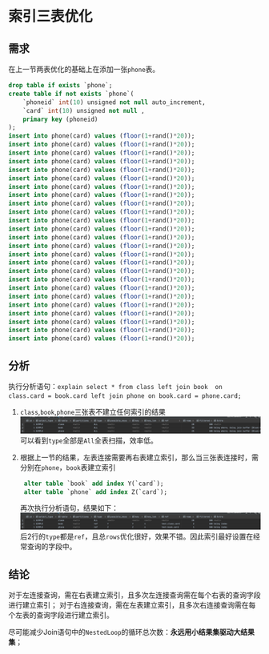 # 索引三表优化

## 需求

在上一节两表优化的基础上在添加一张`phone`表。

```sql
drop table if exists `phone`;
create table if not exists `phone`(
    `phoneid` int(10) unsigned not null auto_increment,
    `card` int(10) unsigned not null ,
    primary key (phoneid)
);
insert into phone(card) values (floor(1+rand()*20));
insert into phone(card) values (floor(1+rand()*20));
insert into phone(card) values (floor(1+rand()*20));
insert into phone(card) values (floor(1+rand()*20));
insert into phone(card) values (floor(1+rand()*20));
insert into phone(card) values (floor(1+rand()*20));
insert into phone(card) values (floor(1+rand()*20));
insert into phone(card) values (floor(1+rand()*20));
insert into phone(card) values (floor(1+rand()*20));
insert into phone(card) values (floor(1+rand()*20));
insert into phone(card) values (floor(1+rand()*20));
insert into phone(card) values (floor(1+rand()*20));
insert into phone(card) values (floor(1+rand()*20));
insert into phone(card) values (floor(1+rand()*20));
insert into phone(card) values (floor(1+rand()*20));
insert into phone(card) values (floor(1+rand()*20));
insert into phone(card) values (floor(1+rand()*20));
insert into phone(card) values (floor(1+rand()*20));
insert into phone(card) values (floor(1+rand()*20));
insert into phone(card) values (floor(1+rand()*20));
insert into phone(card) values (floor(1+rand()*20));
insert into phone(card) values (floor(1+rand()*20));
insert into phone(card) values (floor(1+rand()*20));
insert into phone(card) values (floor(1+rand()*20));
insert into phone(card) values (floor(1+rand()*20));
```

## 分析

执行分析语句：`explain select * from class left join book  on class.card = book.card left join phone on book.card = phone.card;`

1. `class`,`book`,`phone`三张表不建立任何索引的结果
   ![explain_19.png](0_images/explain_19.png)
   可以看到`type`全部是`All`全表扫描，效率低。
2. 根据上一节的结果，左表连接需要再右表建立索引，那么当三张表连接时，需分别在`phone`，`book`表建立索引

   ```sql
    alter table `book` add index Y(`card`);
    alter table `phone` add index Z(`card`);
   ```

   再次执行分析语句，结果如下：
   ![explain_20.png](0_images/explain_20.png)
   后2行的`type`都是`ref`，且总`rows`优化很好，效果不错。因此索引最好设置在经常查询的字段中。

## 结论

对于左连接查询，需在右表建立索引，且多次左连接查询需在每个右表的查询字段进行建立索引；
对于右连接查询，需在左表建立索引，且多次右连接查询需在每个左表的查询字段进行建立索引。

尽可能减少Join语句中的`NestedLoop`的循环总次数：**永远用小结果集驱动大结果集**；
